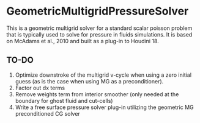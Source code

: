 # GeometricMultigridPressureSolver

This is a geometric multigrid solver for a standard scalar poisson problem that is typically used to solve for pressure in fluids simulations. It is based on McAdams et al., 2010 and built as a plug-in to Houdini 18.

## TO-DO
1. Optimize downstroke of the multigrid v-cycle when using a zero initial guess (as is the case when using MG as a preconditioner).
2. Factor out dx terms
3. Remove weights term from interior smoother (only needed at the boundary for ghost fluid and cut-cells)
4. Write a free surface pressure solver plug-in utilizing the geometric MG preconditioned CG solver

